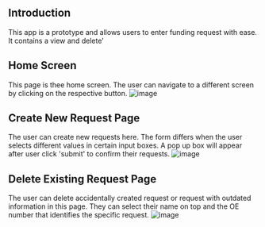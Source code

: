 ## Introduction

This app is a prototype and allows users to enter funding request with ease. It contains a view and delete'

## Home Screen
This page is thee home screen. The user can navigate to a different screen by clicking on the respective button.
![image](https://github.com/user-attachments/assets/a102787a-4d90-406a-856d-425b98c2f801)

## Create New Request Page
The user can create new requests here. The form differs when the user selects different values in certain input boxes. A pop up box will appear after user click 'submit' to confirm their requests.
![image](https://github.com/user-attachments/assets/f1ff7458-7883-495a-b748-12afd9015e22)

## Delete Existing Request Page

The user can delete accidentally created request or request with outdated information in this page. They can select their name on top and the OE number that identifies the specific request.
![image](https://github.com/user-attachments/assets/63de0b45-22ec-4448-b867-cb8363b6f510)
